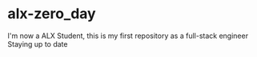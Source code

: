 # alx-zero_day
I'm now a ALX Student, this is my first repository as a full-stack engineer
Staying up to date
